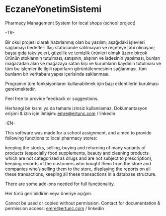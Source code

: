 # EczaneYonetimSistemi
Pharmacy Management System for local shops (school project)

-TR-

Bir okul projesi olarak hazırlanmış olan bu yazılım; aşağıdaki işlevleri sağlamayı hedefler:
İlaç statüsünde satılmayan ve reçeteye tabi olmayan; başta gıda takviyeleri, güzellik ve temizlik ürünleri olmak üzere
birçok ürünün stoklarının tutulması, satışının, alışının ve iadesinin yapılması, bunları mağazadan alan ve mağazaya satan kişi
ve kurumların kaydının tutulması ve tüm bu işlemler ile ilgili raporların görüntülenmesinin sağlanması, tüm bunların bir veritabanı
yapısı içerisinde saklanması.

Programın tüm fonksiyonlarını kullanabilmek için bazı eklentilerin kurulması gerekmektedir.

Feel free to provide feedback or suggestions.

Herhangi bir kısmı ya da tamamı izinsiz kullanılamaz.
Dökümantasyon erişimi & izin için iletişim: emre@ertunc.com / linkedin

-EN-

This software was made for a school assignment, and aimed to provide following functions to local pharmacy stores:

keeping the stocks, selling, buying and returning of many variants of products (especially food supplements, beauty and cleaning products
which are not categorized as drugs and are not subject to prescription), keeping records of the customers who bought them from the store
and companies who’s selling them to the store, displaying the reports on all these transactions, keeping all these transactions in a
database structure.

There are some add-ons needed for full functionality.

Her türlü geri bildirim veya öneriye açığım.

Cannot be used or copied without permission.
Contact for documentation & permission access: emre@ertunc.com / linkedin
